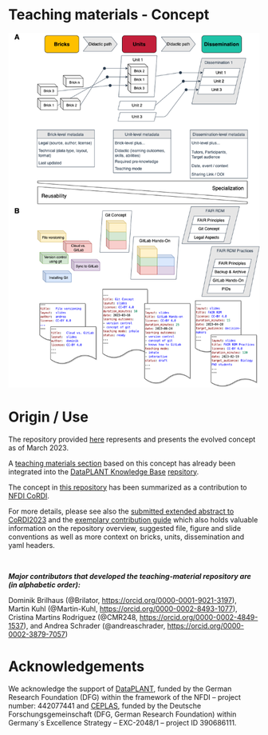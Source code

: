 # Teaching materials  - Concept

![](images/teaching_modular.drawio.png)

# Origin / Use

The repository provided [here](https://github.com/nfdi4plants/teaching-materials-concept) represents and presents the evolved concept as of March 2023.  

A [teaching materials section](https://github.com/nfdi4plants/nfdi4plants.knowledgebase/tree/main/src/docs/teaching-materials) based on this concept has already been integrated into the [DataPLANT Knowledge Base](https://nfdi4plants.org/nfdi4plants.knowledgebase/index.html) [repsitory](https://github.com/nfdi4plants/nfdi4plants.knowledgebase). 

The concept in [this repository](https://github.com/nfdi4plants/teaching-materials-concept) has been summarized as a contribution to [NFDI CoRDI](https://www.nfdi.de/cordi-2023/?lang=en).

For more details, please see also the [submitted extended abstract to CoRDI2023](./cordi2023_files/extended_abstract/2023-04-25_One-source-to-teach-them-all.pdf) and the [exemplary contribution guide](./CONTRIBUTING.md) which also holds valuable information on the repository overview, suggested file, figure and slide conventions as well as more context on bricks, units, dissemination and yaml headers.

<br/>

***Major contributors that developed the teaching-material repository are (in alphabetic order):***

Dominik Brilhaus (@Brilator, https://orcid.org/0000-0001-9021-3197), Martin Kuhl (@Martin-Kuhl, https://orcid.org/0000-0002-8493-1077), Cristina Martins Rodriguez (@CMR248, https://orcid.org/0000-0002-4849-1537), and Andrea Schrader (@andreaschrader, https://orcid.org/0000-0002-3879-7057)

# Acknowledgements
We acknowledge the support of [DataPLANT](https://nfdi4plants.org/), funded by the German Research Foundation (DFG) within the framework of the NFDI – project number: 442077441 and [CEPLAS](https://www.ceplas.eu/), funded by the Deutsche Forschungsgemeinschaft (DFG, German Research Foundation) within Germany´s Excellence Strategy – EXC-2048/1 – project ID 390686111.